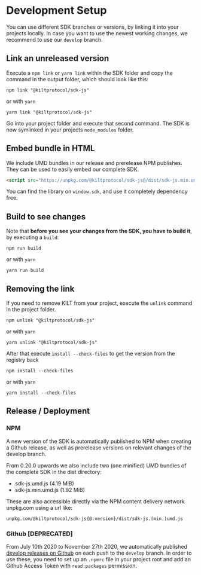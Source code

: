 # Development Setup

You can use different SDK branches or versions, by linking it into your projects locally.
In case you want to use the newest working changes, we recommend to use our `develop` branch.

## Link an unreleased version

Execute a `npm link` or `yarn link` within the SDK folder and copy the command in the output folder, which should look like this:

```
npm link "@kiltprotocol/sdk-js"
```

or with `yarn`

```
yarn link "@kiltprotocol/sdk-js"
```

Go into your project folder and execute that second command.
The SDK is now symlinked in your projects `node_modules` folder.

## Embed bundle in HTML

We include UMD bundles in our release and prerelease NPM publishes.
They can be used to easily embed our complete SDK.

```html
<script src="https://unpkg.com/@kiltprotocol/sdk-js@/dist/sdk-js.min.umd.js"></script>
```

You can find the library on `window.sdk`, and use it completely dependency free.

## Build to see changes

Note that **before you see your changes from the SDK, you have to build it**, by executing a `build`:

```
npm run build
```

or with `yarn`

```
yarn run build
```

## Removing the link

If you need to remove KILT from your project, execute the `unlink` command in the project folder.

```
npm unlink "@kiltprotocol/sdk-js"
```

or with `yarn`

```
yarn unlink "@kiltprotocol/sdk-js"
```

After that execute `install --check-files` to get the version from the registry back

```
npm install --check-files
```

or with `yarn`

```
yarn install --check-files
```

## Release / Deployment

### NPM

A new version of the SDK is automatically published to NPM when creating a Github release,
as well as prerelease versions on relevant changes of the develop branch.

From 0.20.0 upwards we also include two (one minified) UMD bundles of the complete SDK in the dist directory:

  - sdk-js.umd.js (4.19 MiB)
  - sdk-js.min.umd.js (1.92 MiB)

These are also accessible directly via the NPM content delivery network unpkg.com using a url like:

`unpkg.com/@kiltprotocol/sdk-js{@:version}/dist/sdk-js.(min.)umd.js`

### Github  [DEPRECATED]

From July 10th 2020 to November 27th 2020, we automatically published
[develop releases on Github](https://github.com/KILTprotocol/sdk-js/packages/286306)
on each push to the `develop` branch.
In order to use these, you need to set up an `.npmrc` file in your project root and add an Github Access Token with `read:packages` permission.
